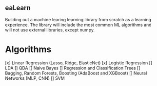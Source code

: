 ## eaLearn

Building out a machine learing learning library from scratch as a learning experience. The library will include the most common ML algorithms and will not use external libraries, except numpy.

# Algorithms
[x] Linear Regression (Lasso, Ridge, ElasticNet)
[x] Logistic Regression
[] LDA
[] QDA
[] Naive Bayes
[] Regression and Classification Trees
[] Bagging, Random Forests, Boosting (AdaBoost and XGBoost)
[] Neural Networks (MLP, CNN)
[] SVM